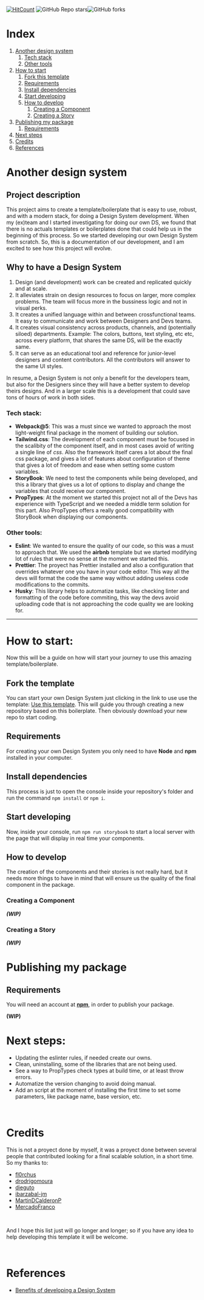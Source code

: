 [![HitCount](https://hits.dwyl.com/ElTupac/another-ds-template.svg?style=flat)](http://hits.dwyl.com/ElTupac/another-ds-template)
![GitHub Repo stars](https://img.shields.io/github/stars/ElTupac/another-ds-template?style=social)![GitHub forks](https://img.shields.io/github/forks/ElTupac/another-ds-template?style=social)

# Index
1. [Another design system](#another-design-system)
    1. [Tech stack](#tech-stack)
    2. [Other tools](#other-tools)
2. [How to start](#how-to-start)
    1. [Fork this template](#fork-the-template)
    2. [Requirements](#requirements)
    3. [Install dependencies](#install-dependencies)
    4. [Start developing](#start-developing)
    5. [How to develop](#how-to-develop)
        1. [Creating a Component](#creating-a-component)
        2. [Creating a Story](#creating-a-story)
3. [Publishing my package](#publishing-my-package)
    1. [Requirements](#requirements-1)
4. [Next steps](#next-steps)
5. [Credits](#credits)
6. [References](#references)


# Another design system

## Project description
This project aims to create a template/boilerplate that is easy to use, robust, and with a modern stack, for doing a Design System development. When my (ex)team and I started investigating for doing our own DS, we found that there is no actuals templates or boilerplates done that could help us in the beginning of this process. So we started developing our own Design System from scratch. So, this is a documentation of our development, and I am excited to see how this project will evolve.

## Why to have a Design System
1. Design (and development) work can be created and replicated quickly and at scale. 
2. It alleviates strain on design resources to focus on larger, more complex problems. The team will focus more in the bussiness logic and not in visual perks.
3. It creates a unified language within and between crossfunctional teams. It easy to communicate and work between Designers and Devs teams.
4. It creates visual consistency across products, channels, and (potentially siloed) departments. Example: The colors, buttons, text styling, etc etc, across every platform, that shares the same DS, will be the exactly same.
5. It can serve as an educational tool and reference for junior-level designers and content contributors. All the contributors will answer to the same UI styles.

In resume, a Design System is not only a benefit for the developers team, but also for the Designers since they will have a better system to develop theirs designs. And in a larger scale this is a development that could save tons of hours of work in both sides.

### Tech stack:
 - **Webpack@5**: This was a must since we wanted to approach the most light-weight final package in the moment of building our solution.
 - **Tailwind.css**: The development of each component must be focused in the scalibity of the component itself, and in most cases avoid of writing a single line of _css_. Also the framework itself cares a lot about the final css package, and gives a lot of features about configuration of theme that gives a lot of freedom and ease when setting some custom variables.
 - **StoryBook**: We need to test the components while being developed, and this a library that gives us a lot of options to display and change the variables that could receive our component.
 - **PropTypes**: At the moment we started this project not all of the Devs has experience with TypeScript and we needed a middle term solution for this part. Also PropTypes offers a really good compatibility with StoryBook when displaying our components.

### Other tools:
 - **Eslint**: We wanted to ensure the quality of our code, so this was a must to approach that. We used the **airbnb** template but we started modifying lot of rules that were no sense at the moment we started this.
 - **Prettier**: The proyect has Prettier installed and also a configuration that overrides whatever one you have in your code editor. This way all the devs will format the code the same way without adding useless code modifications to the commits.
 - **Husky**: This library helps to automatize tasks, like checking linter and formatting of the code before commiting, this way the devs avoid uploading code that is not approaching the code quality we are looking for.

<hr>

# How to start:
Now this will be a guide on how will start your journey to use this amazing template/boilerplate.

## Fork the template
You can start your own Design System just clicking in the link to use use the template: [Use this template](https://github.com/ElTupac/another-ds-template/generate). This will guide you through creating a new repository based on this boilerplate. Then obviously download your new repo to start coding.

## Requirements
For creating your own Design System you only need to have **Node** and **npm** installed in your computer.

## Install dependencies
This process is just to open the console inside your repository's folder and run the command `npm install` or `npm i`.

## Start developing
Now, inside your console, run `npm run storybook` to start a local server with the page that will display in real time your components.

## How to develop
The creation of the components and their stories is not really hard, but it needs more things to have in mind that will ensure us the quality of the final component in the package.

### Creating a Component
***(WIP)***

### Creating a Story
***(WIP)***

# Publishing my package

## Requirements
You will need an account at [**npm**](https://www.npmjs.com/signup "Create an npm account"), in order to publish your package.

**(WIP)**


# Next steps:
 - Updating the eslinter rules, if needed create our owns.
 - Clean, uninstalling, some of the libraries that are not being used.
 - See a way to PropTypes check types at build time, or at least throw errors.
 - Automatize the version changing to avoid doing manual.
 - Add an script at the moment of installing the first time to set some parameters, like package name, base version, etc.

<br>

# Credits
This is not a proyect done by myself, it was a proyect done between several people that contributed looking for a final scalable solution, in a short time. So my thanks to:
  - [fl0rchus](https://github.com/fl0rchus)
  - [drodrigomoura](https://github.com/drodrigomoura)
  - [dieguto](https://github.com/dieguto)
  - [ibarzabal-jm](https://github.com/ibarzabal-jm)
  - [MartinDCalderonP](https://github.com/MartinDCalderonP)
  - [MercadoFranco](https://github.com/MercadoFranco)

<br>

And I hope this list just will go longer and longer; so if you have any idea to help developing this template it will be welcome.

<br>

# References
 - [Benefits of developing a Design System](https://www.nngroup.com/articles/design-systems-101/)
